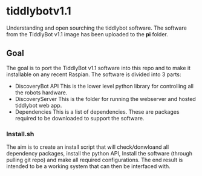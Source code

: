 # tiddlybotv1.1
Understanding and open sourching the tiddlybot software.  The software from the TiddlyBot v1.1 image has been uploaded to the **pi** folder. 

## Goal  
The goal is to port the TiddlyBot v1.1 software into this repo and to make it installable on any recent Raspian.  The software is divided into 3 parts:

* DiscoveryBot API
This is the lower level python library for controlling all the robots hardware.
* DiscoveryServer
This is the folder for running the webserver and hosted tiddlybot web app.
* Dependencies 
This is a list of dependencies.  These are packages required to be downloaded to support the software.

### Install.sh
The aim is to create an install script that will check/donwloand all dependency packages, install the python API, Install the software (through pulling git repo) and make all required configurations.  The end result is intended to be a working system that can then be interfaced with. 
